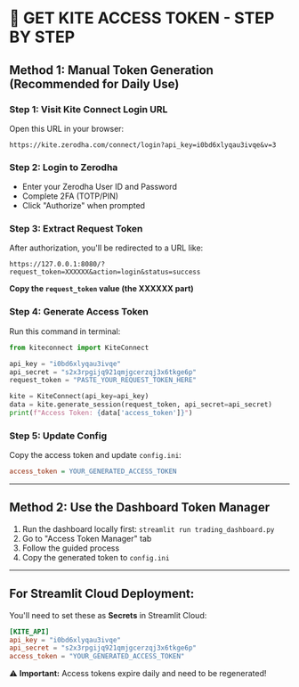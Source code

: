 # 🔑 GET KITE ACCESS TOKEN - STEP BY STEP

## **Method 1: Manual Token Generation (Recommended for Daily Use)**

### Step 1: Visit Kite Connect Login URL
Open this URL in your browser:
```
https://kite.zerodha.com/connect/login?api_key=i0bd6xlyqau3ivqe&v=3
```

### Step 2: Login to Zerodha
- Enter your Zerodha User ID and Password
- Complete 2FA (TOTP/PIN)
- Click "Authorize" when prompted

### Step 3: Extract Request Token
After authorization, you'll be redirected to a URL like:
```
https://127.0.0.1:8080/?request_token=XXXXXX&action=login&status=success
```

**Copy the `request_token` value (the XXXXXX part)**

### Step 4: Generate Access Token
Run this command in terminal:

```python
from kiteconnect import KiteConnect

api_key = "i0bd6xlyqau3ivqe"
api_secret = "s2x3rpgijq921qmjgcerzqj3x6tkge6p"
request_token = "PASTE_YOUR_REQUEST_TOKEN_HERE"

kite = KiteConnect(api_key=api_key)
data = kite.generate_session(request_token, api_secret=api_secret)
print(f"Access Token: {data['access_token']}")
```

### Step 5: Update Config
Copy the access token and update `config.ini`:
```ini
access_token = YOUR_GENERATED_ACCESS_TOKEN
```

---

## **Method 2: Use the Dashboard Token Manager**
1. Run the dashboard locally first: `streamlit run trading_dashboard.py`
2. Go to "Access Token Manager" tab
3. Follow the guided process
4. Copy the generated token to `config.ini`

---

## **For Streamlit Cloud Deployment:**
You'll need to set these as **Secrets** in Streamlit Cloud:

```toml
[KITE_API]
api_key = "i0bd6xlyqau3ivqe"
api_secret = "s2x3rpgijq921qmjgcerzqj3x6tkge6p"
access_token = "YOUR_GENERATED_ACCESS_TOKEN"
```

⚠️ **Important:** Access tokens expire daily and need to be regenerated!